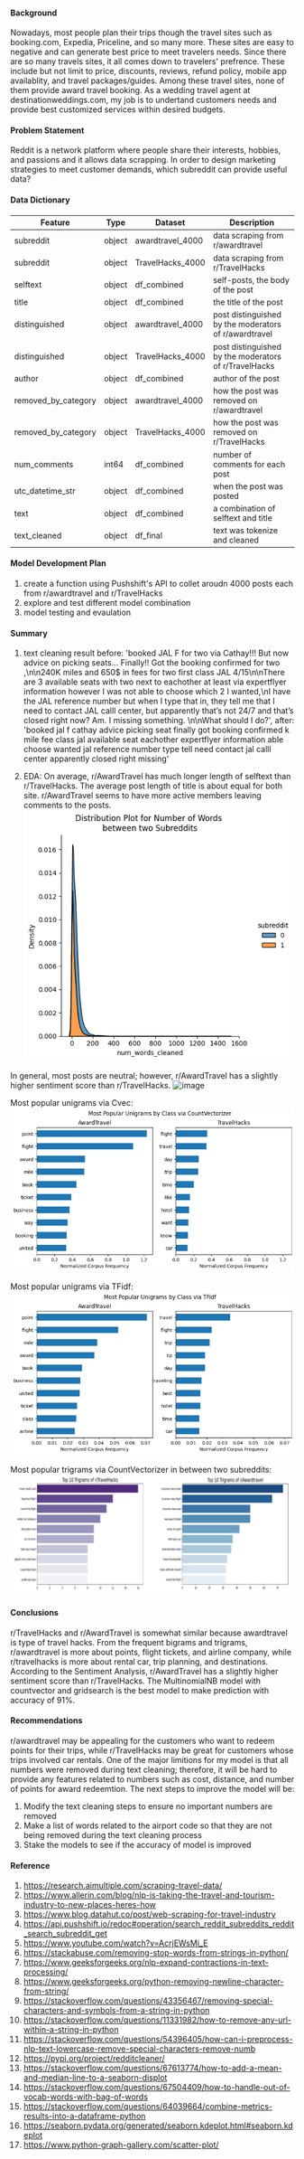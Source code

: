 #### Background
Nowadays, most people plan their trips though the travel sites such as booking.com, Expedia, Priceline, and so many more. These sites are easy to negative and can generate best price to meet travelers needs. Since there are so many travels sites, it all comes down to travelers' prefrence. These include but not limit to price, discounts, reviews, refund policy, mobile app availablity, and travel packages/guides. 
Among these travel sites, none of them provide award travel booking. As a wedding travel agent at destinationweddings.com, my job is to undertand customers needs and provide best customized services within desired budgets. 
    
#### Problem Statement
Reddit is a network platform where people share their interests, hobbies, and passions and it allows data scrapping.  In order to design marketing strategies to meet customer demands, which subreddit can provide useful data?
    
#### Data Dictionary
|Feature|Type|Dataset|Description|
|---|---|---|---|
|subreddit|object|awardtravel_4000|data scraping from r/awardtravel|
|subreddit|object|TravelHacks_4000|data scraping from r/TravelHacks|
|selftext|object|df_combined|self-posts, the body of the post| 
|title|object|df_combined|the title of the post|
|distinguished|object|awardtravel_4000|post distinguished by the moderators of r/awardtravel| 
|distinguished|object|TravelHacks_4000|post distinguished by the moderators of r/TravelHacks|
|author|object|df_combined|author of the post|
|removed_by_category|object|awardtravel_4000|how the post was removed on r/awardtravel| 
|removed_by_category|object|TravelHacks_4000|how the post was removed on r/TravelHacks| 
|num_comments|int64 |df_combined|number of comments for each post|
|utc_datetime_str|object|df_combined|when the post was posted|
|text|object|df_combined|a combination of selftext and title|
|text_cleaned|object|df_final|text was tokenize and cleaned|


#### Model Development Plan

1. create a function using Pushshift's API to collet aroudn 4000 posts each from r/awardtravel and r/TravelHacks
2. explore and test different model combination
3. model testing and evaulation


#### Summary
1. text cleaning result
    before: 'booked JAL F for two via Cathay!!! But now advice on picking seats… Finally!! Got the booking confirmed for two ,\n\n240K miles and 650$ in fees for two first class JAL 4/15\n\nThere are 3 available seats with two next to eachother at least via expertflyer information however I was not able to choose which 2 I wanted,\nI have the JAL reference number but when I type that in, they tell me that I need to contact JAL calll center, but apparently that’s not 24/7 and that’s closed right now? Am. I missing something. \n\nWhat should I do?',
    after: 'booked jal f cathay advice picking seat finally got booking confirmed k mile fee class jal available seat eachother expertflyer information able choose wanted jal reference number type tell need contact jal calll center apparently closed right missing'

2. EDA:
    On average, r/AwardTravel has much longer length of selftext than r/TravelHacks. The average post length of title is about equal for both site. r/AwardTravel seems to have more active members leaving comments to the posts.
![image](https://github.com/aichieh/project-3/blob/main/pic/num_post.png)

In general, most posts are neutral; however, r/AwardTravel has a slightly higher sentiment score than r/TravelHacks.
![image](https://git.generalassemb.ly/aichieh/project-3/blob/12f801fdc8a59939575e5718f74698fa13778726/pic/Sentiment.png)

Most popular unigrams via Cvec:
![image](https://github.com/aichieh/project-3/blob/main/pic/cvec.png)

Most popular unigrams via TFidf:
![image](https://github.com/aichieh/project-3/blob/main/pic/tvec.png)

Most popular trigrams via CountVectorizer in between two subreddits:
![image](https://github.com/aichieh/project-3/blob/main/pic/Top%20trigrams.png)

#### Conclusions

r/TravelHacks and r/AwardTravel is somewhat similar because awardtravel is type of travel hacks. From the frequent bigrams and trigrams, r/awardtravel is more about points, flight tickets, and airline company, while r/travelhacks is more about rental car, trip planning, and destinations. According to the Sentiment Analysis, r/AwardTravel has a slightly higher sentiment score than r/TravelHacks. The MultinomialNB model with countvector and gridsearch is the best model to make prediction with accuracy of 91%. 

####  Recommendations
r/awardtravel may be appealing for the customers who want to redeem points for their trips, while r/TravelHacks may be great for customers whose trips involved car rentals. 
One of the major limitions for my model is that all numbers were removed during text cleaning; therefore, it will be hard to provide any features related to numbers such as cost, distance, and number of points for award redeemtion. 
The next steps to improve the model will be:
1. Modify the text cleaning steps to ensure no important numbers are removed
2. Make a list of words related to the airport code so that they are not being removed during the text cleaning process
3. Stake the models to see if the accuracy of model is improved
        
#### Reference
1. https://research.aimultiple.com/scraping-travel-data/
2. https://www.allerin.com/blog/nlp-is-taking-the-travel-and-tourism-industry-to-new-places-heres-how
3. https://www.blog.datahut.co/post/web-scraping-for-travel-industry
4. https://api.pushshift.io/redoc#operation/search_reddit_subreddits_reddit_search_subreddit_get
5. https://www.youtube.com/watch?v=AcrjEWsMi_E
6. https://stackabuse.com/removing-stop-words-from-strings-in-python/
7. https://www.geeksforgeeks.org/nlp-expand-contractions-in-text-processing/
8. https://www.geeksforgeeks.org/python-removing-newline-character-from-string/
9. https://stackoverflow.com/questions/43356467/removing-special-characters-and-symbols-from-a-string-in-python
10. https://stackoverflow.com/questions/11331982/how-to-remove-any-url-within-a-string-in-python
11. https://stackoverflow.com/questions/54396405/how-can-i-preprocess-nlp-text-lowercase-remove-special-characters-remove-numb
12. https://pypi.org/project/redditcleaner/
13. https://stackoverflow.com/questions/67613774/how-to-add-a-mean-and-median-line-to-a-seaborn-displot
14. https://stackoverflow.com/questions/67504409/how-to-handle-out-of-vocab-words-with-bag-of-words
15. https://stackoverflow.com/questions/64039664/combine-metrics-results-into-a-dataframe-python
16. https://seaborn.pydata.org/generated/seaborn.kdeplot.html#seaborn.kdeplot
17. https://www.python-graph-gallery.com/scatter-plot/

